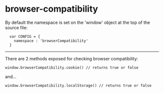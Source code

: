 # browser-compatibility

By default the namespace is set on the 'window' object at the top of the source file:

```
  var CONFIG = {
    namespace : 'browserCompatibility'
  }
```

---
There are 2 methods exposed for checking browser compatibility:
```
window.browserCompatibility.cookie() // returns true or false
```
and...
```
window.browserCompatibility.localStorage() // returns true or false
```
